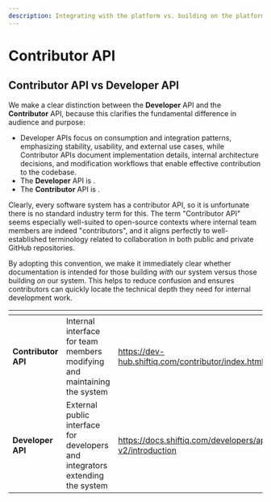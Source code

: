 ```yaml
---
description: Integrating with the platform vs. building on the platform
---
```


# Contributor API

## Contributor API vs Developer API

We make a clear distinction between the **Developer** API and the **Contributor** API, because this clarifies the fundamental difference in audience and purpose:&#x20;

* Developer APIs focus on consumption and integration patterns, emphasizing stability, usability, and external use cases, while Contributor APIs document implementation details, internal architecture decisions, and modification workflows that enable effective contribution to the codebase.&#x20;
* The **Developer** API is .
* The **Contributor** API is .&#x20;

Clearly, every software system has a contributor API, so it is unfortunate there is no standard industry term for this. The term "Contributor API" seems especially well-suited to open-source contexts where internal team members are indeed "contributors", and it aligns perfectly to well-established terminology related to collaboration in both public and private GitHub repositories.

By adopting this convention, we make it immediately clear whether documentation is intended for those building _with_ our system versus those building _on_ our system. This helps to reduce confusion and ensures contributors can quickly locate the technical depth they need for internal development work.



<table data-view="cards"><thead><tr><th></th><th></th><th data-hidden data-card-target data-type="content-ref"></th></tr></thead><tbody><tr><td><strong>Contributor API</strong></td><td>Internal interface for team members modifying and maintaining the system</td><td><a href="https://dev-hub.shiftiq.com/contributor/index.html">https://dev-hub.shiftiq.com/contributor/index.html</a></td></tr><tr><td><strong>Developer API</strong></td><td>External public interface for developers and integrators extending the system</td><td><a href="https://docs.shiftiq.com/developers/api-v2/introduction">https://docs.shiftiq.com/developers/api-v2/introduction</a></td></tr></tbody></table>

